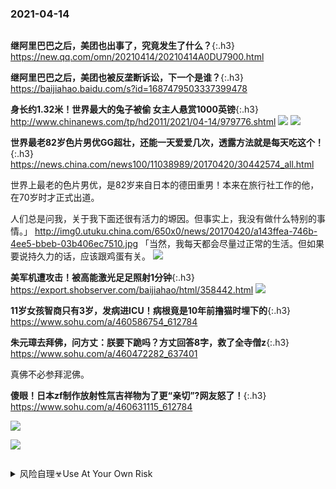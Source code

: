 ### 2021-04-14
```tip
```
**继阿里巴巴之后，美团也出事了，究竟发生了什么？**{:.h3}<br>
<https://new.qq.com/omn/20210414/20210414A0DU7900.html>

**继阿里巴巴之后，美团也被反垄断诉讼，下一个是谁？**{:.h3}<br>
<https://baijiahao.baidu.com/s?id=1687479503337399478>

**身长约1.32米！世界最大的兔子被偷 女主人悬赏1000英镑**{:.h3}<br>
<http://www.chinanews.com/tp/hd2011/2021/04-14/979776.shtml>
![](http://i2.chinanews.com/simg/hd/2021/04/14/423f02adf197435fabf47eeeb615d57b.jpg)
![](http://i2.chinanews.com/simg/hd/2021/04/14/05c7967414d94ff6a804198476c25729.jpg)

**世界最老82岁色片男优GG超壮，还能一天爱爱几次，透露方法就是每天吃这个！**{:.h3}<br>
<https://news.china.com/news100/11038989/20170420/30442574_all.html>

世界上最老的色片男优，是82岁来自日本的德田重男！本来在旅行社工作的他，在70岁时才正式出道。

人们总是问我，关于我下面还很有活力的塬因。但事实上，我没有做什么特别的事情。」
http://img0.utuku.china.com/650x0/news/20170420/a143ffea-746b-4ee5-bbeb-03b406ec7510.jpg
「当然，我每天都会尽量过正常的生活。但如果要说持久力的话，应该跟鸡蛋有关。
![](http://img0.utuku.china.com/650x0/news/20170420/a143ffea-746b-4ee5-bbeb-03b406ec7510.jpg)

**美军机遭攻击！被高能激光足足照射1分钟**{:.h3}<br>
<https://export.shobserver.com/baijiahao/html/358442.html>
![](https://images.shobserver.com/news/690_390/2021/4/14/167d6d249c2045d687225d5cf511aaf4.jpeg)

**11岁女孩智商只有3岁，发病进ICU！病根竟是10年前撸猫时埋下的**{:.h3}<br>
<https://www.sohu.com/a/460586754_612784>

**朱元璋去拜佛，问方丈：朕要下跪吗？方丈回答8字，救了全寺僧z**{:.h3}<br>
<https://www.sohu.com/a/460472282_637401>

真佛不必参拜泥佛。

**傻眼！日本zf制作放射性氚吉祥物为了更“亲切”?网友怒了！**{:.h3}<br>
<https://www.sohu.com/a/460631115_612784>

![](http://p8.itc.cn/q_70/images03/20210414/66e32d75469e49c5bd0cb56194f30385.png)

![](http://p4.itc.cn/q_70/images03/20210414/0e156b42b0b94a2684f0440ebeb5a10e.png)

```note
```
<details>
	<summary>风险自理☣Use At Your Own Risk</summary>

{:.font-head}
<br>洪博p：我们就是要利用好zg年轻网m搞垮zg！
<br>https://baijiahao.baidu.com/s?id=1696883264492086491<br>

{:.font-head}
<br>深度」gja全j关披露：境外反h敌对势力拉拢n地学生内幕
<br>https://baijiahao.baidu.com/s?id=1697033024134926051<br>

1999年出生的田某为河北某高校新闻系学生。田某自8岁起开始收听境外反h媒体广播节目，经常“翻q浏览境外大量反hz治信息。2016年1月，田某开通境外sj媒体账号，开始同境外反hd对势力进行互动。

</details>
